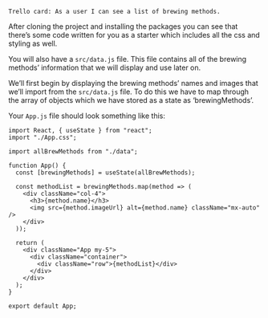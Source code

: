 	Trello card: As a user I can see a list of brewing methods.

After cloning the project and installing the packages you can see that there’s some code written for you as a starter which includes all the css and styling as well.

You will also have a  `src/data.js` file.
This file contains all of the brewing methods’ information that we will display and use later on.


We’ll first begin by displaying the brewing methods’ names and images that we’ll import from the `src/data.js` file.
To do this we have to map through the array of objects which we have stored as a state as ‘brewingMethods’.

Your `App.js` file should look something like this:

```
import React, { useState } from "react";
import "./App.css";

import allBrewMethods from "./data";

function App() {
  const [brewingMethods] = useState(allBrewMethods);

  const methodList = brewingMethods.map(method => (
    <div className="col-4">
      <h3>{method.name}</h3>
      <img src={method.imageUrl} alt={method.name} className="mx-auto" />
    </div>
  ));

  return (
    <div className="App my-5">
      <div className="container">
        <div className="row">{methodList}</div>
      </div>
    </div>
  );
}

export default App;
```
